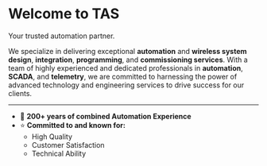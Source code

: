 # Welcome to TAS

Your trusted automation partner.

We specialize in delivering exceptional **automation** and **wireless system design**, **integration**, **programming**, and **commissioning services**. With a team of highly experienced and dedicated professionals in **automation**, **SCADA**, and **telemetry**, we are committed to harnessing the power of advanced technology and engineering services to drive success for our clients.

---

- 🔧 **200+ years of combined Automation Experience**  
- ⭐ **Committed to and known for:**  
  - High Quality  
  - Customer Satisfaction  
  - Technical Ability
